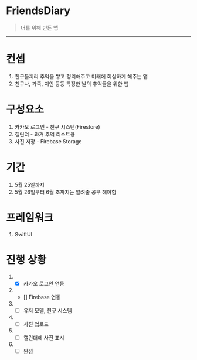 # FriendsDiary

> 너를 위해 만든 앱

-----

# 컨셉

1. 친구들끼리 추억을 쌓고 정리해주고 미래에 회상하게 해주는 앱
2. 친구나, 가족, 지인 등등 특정한 날의 추억들을 위한 앱

# 구성요소

1. 카카오 로그인 - 친구 시스템(Firestore)
2. 캘린더 - 과거 추억 리스트용
3. 사진 저장 - Firebase Storage

# 기간

1. 5월 25일까지
2. 5월 26일부터 6월 초까지는 알려줄 공부 해야함

# 프레임워크

1. SwiftUI

# 진행 상황

1. - [x] 카카오 로그인 연동
2. - [] Firebase 연동
3. - [ ] 유저 모델, 친구 시스템
4. - [ ] 사진 업로드
5. - [ ] 캘린더에 사진 표시
6. - [ ] 완성
